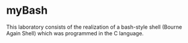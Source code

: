 # myBash
This laboratory consists of the realization of a bash-style shell (Bourne Again Shell) which was programmed in the C language.
